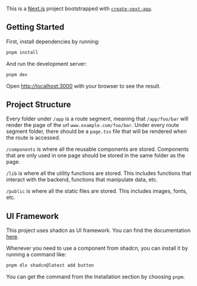 This is a [Next.js](https://nextjs.org) project bootstrapped with [`create-next-app`](https://nextjs.org/docs/app/api-reference/cli/create-next-app).

## Getting Started

First, install dependencies by running:

```bash
pnpm install
````
And run the development server:

```bash
pnpm dev
```

Open [http://localhost:3000](http://localhost:3000) with your browser to see the result.

## Project Structure
Every folder under `/app` is a route segment, meaning that `/app/foo/bar` will render the page of the url `www.example.com/foo/bar`. Under every route segment folder, there should be a `page.tsx` file that will be rendered when the route is accessed.

`/components` is where all the reusable components are stored. Components that are only used in one page should be stored in the same folder as the page.

`/lib` is where all the utility functions are stored. This includes functions that interact with the backend, functions that manipulate data, etc.

`/public` is where all the static files are stored. This includes images, fonts, etc.

## UI Framework
This project uses shadcn as UI framework. You can find the documentation [here](https://shadcn.com/docs/getting-started/introduction).

Whenever you need to use a component from shadcn, you can install it by running a command like: 
```bash
pnpm dlx shadcn@latest add button
```
You can get the command from the Installation section by choosing `pnpm`.

